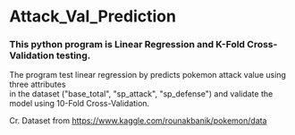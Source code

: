 # Attack_Val_Prediction
### This python program is Linear Regression and K-Fold Cross-Validation testing.  
The program test linear regression by predicts pokemon attack value using three attributes   
in the dataset ("base_total", "sp_attack", "sp_defense") and validate the model using 10-Fold Cross-Validation.

Cr. Dataset from https://www.kaggle.com/rounakbanik/pokemon/data

